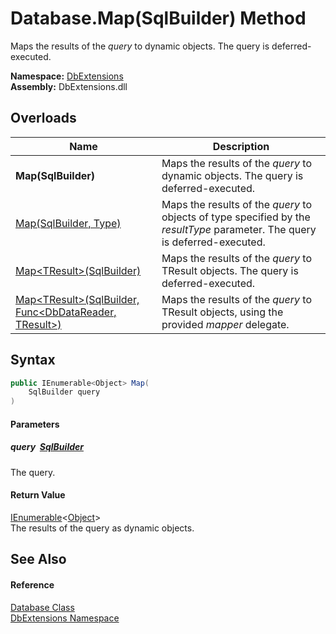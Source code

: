 Database.Map(SqlBuilder) Method
===============================
Maps the results of the *query* to dynamic objects. The query is deferred-executed.
  
**Namespace:** [DbExtensions][1]  
**Assembly:** DbExtensions.dll

Overloads
---------

| Name                                                             | Description                                                                                                                 |
| ---------------------------------------------------------------- | --------------------------------------------------------------------------------------------------------------------------- |
| **Map(SqlBuilder)**                                              | Maps the results of the *query* to dynamic objects. The query is deferred-executed.                                         |
| [Map(SqlBuilder, Type)][2]                                       | Maps the results of the *query* to objects of type specified by the *resultType* parameter. The query is deferred-executed. |
| [Map&lt;TResult>(SqlBuilder)][3]                                 | Maps the results of the *query* to TResult objects. The query is deferred-executed.                                         |
| [Map&lt;TResult>(SqlBuilder, Func&lt;DbDataReader, TResult>)][4] | Maps the results of the *query* to TResult objects, using the provided *mapper* delegate.                                   |


Syntax
------

```csharp
public IEnumerable<Object> Map(
	SqlBuilder query
)
```

#### Parameters

##### *query*  [SqlBuilder][5]
The query.

#### Return Value
[IEnumerable][6]&lt;[Object][7]>  
The results of the query as dynamic objects.

See Also
--------

#### Reference
[Database Class][8]  
[DbExtensions Namespace][1]  

[1]: ../README.md
[2]: Map_1.md
[3]: Map__1.md
[4]: Map__1_1.md
[5]: ../SqlBuilder/README.md
[6]: https://learn.microsoft.com/dotnet/api/system.collections.generic.ienumerable-1
[7]: https://learn.microsoft.com/dotnet/api/system.object
[8]: README.md